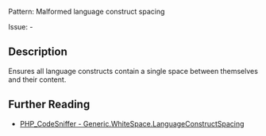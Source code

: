 Pattern: Malformed language construct spacing

Issue: -

## Description

Ensures all language constructs contain a single space between themselves and their content.

## Further Reading

* [PHP_CodeSniffer - Generic.WhiteSpace.LanguageConstructSpacing](https://github.com/PHPCSStandards/PHP_CodeSniffer/blob/master/src/Standards/Generic/Sniffs/WhiteSpace/LanguageConstructSpacingSniff.php)